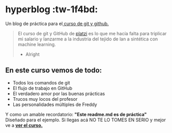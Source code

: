 # hyperblog :tw-1f4bd: 
Un blog de práctica para el[ curso de git y github.](http://https://platzi.com/cursos/git-github/ " curso de git y github.")
>El curso de git y GitHub de [platzi](http://https://platzi.com/new-home/ "platzi") es lo que me hacía falta  para triplicar mi salario y lanzarme a la industria del tejido de lan a sintética con machine learning.
> - Alright

## En este curso vemos de todo:
- Todos los comandos de git
- El flujo de trabajo en GitHub
- El verdadero amor por las buenas prácticas
- Trucos muy locos del profesor
- Las personalidades múltiples de Freddy

Y como un amable recordatorio: **"Este readme.md es de práctica"** Diseñado para el ejemplo. Si llegas acá NO TE LO TOMES EN SERIO y mejor ve a [**ver el curso.**](http://http://https://platzi.com/cursos/git-github/ "**ver el curso.**")

